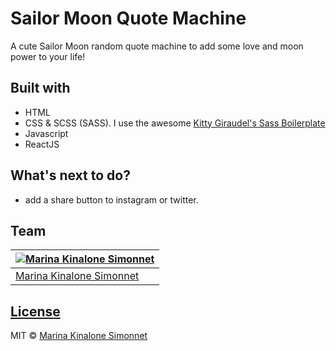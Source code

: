 # Sailor Moon Quote Machine

A cute Sailor Moon random quote machine to add some love and moon power to your life!

## Built with 

- HTML
- CSS & SCSS (SASS). I use the awesome [Kitty Giraudel's Sass Boilerplate](https://github.com/KittyGiraudel/sass-boilerplate)
- Javascript
- ReactJS

## What's next to do?
- add a share button to instagram or twitter.

## Team

[![Marina Kinalone Simonnet](https://avatars.githubusercontent.com/u/63544936?v=3&s=144)](https://github.com/marinakinalone) |
---|
[Marina Kinalone Simonnet](https://github.com/marinakinalone) |

## [License](https://github.com/marinakinalone/kinalonedev/blob/main/LICENSE.txt)

MIT © [Marina Kinalone Simonnet](https://github.com/marinakinalone)

